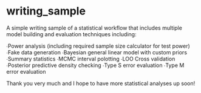 # writing_sample
A simple writing sample of a statistical workflow that includes multiple model building and evaluation techniques including:

∙Power analysis (including required sample size calculator for test power)
∙Fake data generation
∙Bayesian general linear model with custom priors
∙Summary statistics
∙MCMC interval polotting
∙LOO Cross validation
∙Posterior predictive density checking
∙Type S error evaluation
∙Type M error evaluation

Thank you very much and I hope to have more statistical analyses up soon!
